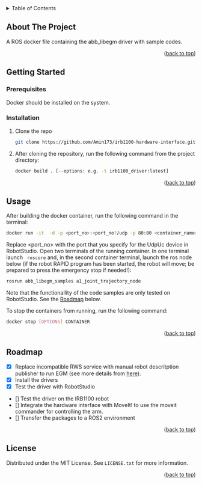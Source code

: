<div id="top"></div>


<!-- TABLE OF CONTENTS -->
<details>
  <summary>Table of Contents</summary>
  <ol>
    <li>
      <a href="#about-the-project">About The Project</a>
      <ul>
        <li><a href="#built-with">Built With</a></li>
      </ul>
    </li>
    <li>
      <a href="#getting-started">Getting Started</a>
      <ul>
        <li><a href="#prerequisites">Prerequisites</a></li>
        <li><a href="#installation">Installation</a></li>
      </ul>
    </li>
    <li><a href="#usage">Usage</a></li>
    <li><a href="#roadmap">Roadmap</a></li>
    <li><a href="#license">License</a></li>
  </ol>
</details>


<!-- ABOUT THE PROJECT -->
## About The Project

A ROS docker file containing the abb_libegm driver with sample codes.

<p align="right">(<a href="#top">back to top</a>)</p>


<!-- GETTING STARTED -->
## Getting Started

### Prerequisites

Docker should be installed on the system.

### Installation

1. Clone the repo
    ```sh
    git clone https://github.com/Amin173/irb1100-hardware-interface.git -b egm_only
    ```
2. After cloning the repository, run the following command from the project directory:
    ```sh
    docker build . [--options: e.g. -t irb1100_driver:latest]
    ```

<p align="right">(<a href="#top">back to top</a>)</p>



<!-- USAGE EXAMPLES -->
## Usage

After building the docker container, run the following command in the terminal:
   ```sh
   docker run -it  -d -p <port_no>:<port_no?/udp -p 80:80 <container_name>:<container_tag>
   ```
Replace <port_no> with the port that you specify for the UdpUc device in RobotStudio. 
Open two terminals of the running container. In one terminal launch ``` roscore``` and, in the second container terminal, launch the ros node below (if the robot RAPID program has been started, the robot will move; be prepared to press the emergency stop if needed!):
   ```sh
   rosrun abb_libegm_samples a1_joint_trajectory_node
   ```
   Note that the functionallity of the code samples are only tested on RobotStudio. See the <a href="#roadmap">Roadmap</a> below. 
   
To stop the containers from running, run the following command:
   ```sh
   docker stop [OPTIONS] CONTAINER
   ```
<p align="right">(<a href="#top">back to top</a>)</p>


<!-- ROADMAP -->
## Roadmap
<div id="roadmap"></div>

- [x] Replace incompatible RWS service with manual robot descritption publisher to run EGM (see more details from [here](https://github.com/ros-industrial/abb_robot_driver/issues/33)).
- [x] Install the drivers
- [x] Test the driver with RobotStudio
- [] Test the driver on the IRB1100 robot
- [] Integrate the hardware interface with MoveIt! to use the moveit commander for controlling the arm.
- [] Transfer the packages to a ROS2 environment

<p align="right">(<a href="#top">back to top</a>)</p>


<!-- LICENSE -->
## License

Distributed under the MIT License. See `LICENSE.txt` for more information.

<p align="right">(<a href="#top">back to top</a>)</p>


